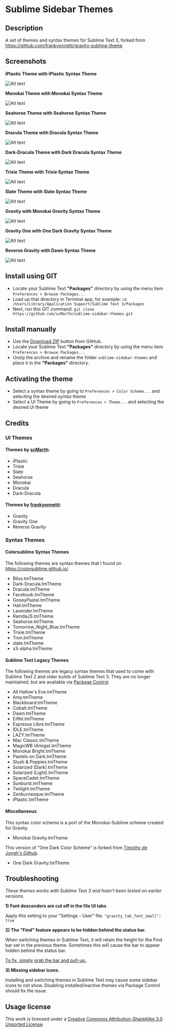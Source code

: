 # Sublime Sidebar Themes

## Description

A set of themes and syntax themes for Sublime Text 3, forked from https://github.com/frankyonnetti/gravity-sublime-theme

## Screenshots

**iPlastic Theme with iPlastic Syntax Theme**

![Alt text](https://github.com/scMarth/gravity-sublime-theme/blob/master/Sample_Screenshots/iPlastic.png?raw=true)

**Monokai Theme with Monokai Syntax Theme**

![Alt text](https://github.com/scMarth/gravity-sublime-theme/blob/master/Sample_Screenshots/Monokai.png?raw=true)

**Seahorse Theme with Seahorse Syntax Theme**

![Alt text](https://github.com/scMarth/gravity-sublime-theme/blob/master/Sample_Screenshots/Seahorse.png?raw=true)

**Dracula Theme with Dracula Syntax Theme**

![Alt text](https://github.com/scMarth/gravity-sublime-theme/blob/master/Sample_Screenshots/Dracula.png?raw=true)

**Dark-Dracula Theme with Dark Dracula Syntax Theme**

![Alt text](https://github.com/scMarth/gravity-sublime-theme/blob/master/Sample_Screenshots/Dark-Dracula.png?raw=true)

**Trixie Theme with Trixie Syntax Theme**

![Alt text](https://github.com/scMarth/gravity-sublime-theme/blob/master/Sample_Screenshots/Trixie.png?raw=true)

**Slate Theme with Slate Syntax Theme**

![Alt text](https://github.com/scMarth/gravity-sublime-theme/blob/master/Sample_Screenshots/Slate.png?raw=true)

**Gravity with Monokai Gravity Syntax Theme**

![Alt text](https://github.com/scMarth/gravity-sublime-theme/blob/master/Sample_Screenshots/Gravity.png?raw=true)

**Gravity One with One Dark Gravity Syntax Theme**

![Alt text](https://github.com/scMarth/gravity-sublime-theme/blob/master/Sample_Screenshots/Gravity-One.png?raw=true)

**Reverse Gravity with Dawn Syntax Theme**

![Alt text](https://github.com/scMarth/gravity-sublime-theme/blob/master/Sample_Screenshots/Reverse-Gravity.png?raw=true)

## Install using GIT

* Locate your Sublime Text **"Packages"** directory by using the menu item `Preferences > Browse Packages...`
* Load up that directory in Terminal app; for example: `cd /Users/Library/Application Support/Sublime Text 3/Packages`
* Next, run this GIT command: `git clone https://github.com/scMarth/sublime-sidebar-themes.git`

## Install manually

* Use the [Download ZIP](https://github.com/scMarth/sublime-sidebar-themes/archive/master.zip) button from GitHub.
* Locate your Sublime Text **"Packages"** directory by using the menu item `Preferences > Browse Packages...`
* Unzip the archive and rename the folder `sublime-sidebar-themes` and place it in the **"Packages"** directory.

## Activating the theme

* Select a syntax theme by going to `Preferences > Color Scheme...` and selecting the desired syntax theme
* Select a UI Theme by going to `Preferences > Theme...` and selecting the desired UI theme

## Credits

### UI Themes

#### Themes by [scMarth](https://github.com/scMarth):

* iPlastic
* Trixie
* Slate
* Seahorse
* Monokai
* Dracula
* Dark-Dracula

#### Themes by [frankyonnetti](https://github.com/frankyonnetti):

* Gravity
* Gravity One
* Reverse Gravity

### Syntax Themes

#### Colorsublime Syntax Themes

The following themes are syntax themes that I found on https://colorsublime.github.io/

* Bliss.tmTheme
* Dark-Dracula.tmTheme
* Dracula.tmTheme
* Facebook.tmTheme
* GooeyPastel.tmTheme
* Hail.tmTheme
* Lavender.tmTheme
* RamdaJS.tmTheme
* Seahorse.tmTheme
* Tomorrow_Night_Blue.tmTheme
* Trixie.tmTheme
* Tron.tmTheme
* slate.tmTheme
* x3-alpha.tmTheme

#### Sublime Text Legacy Themes

The following themes are legacy syntax themes that used to come with Sublime Text 2 and older builds of Sublime Text 3. They are no longer maintained, but are available via [Package Control](https://packagecontrol.io/packages/Color%20Scheme%20-%20Legacy).

* All Hallow's Eve.tmTheme
* Amy.tmTheme
* Blackboard.tmTheme
* Cobalt.tmTheme
* Dawn.tmTheme
* Eiffel.tmTheme
* Espresso Libre.tmTheme
* IDLE.tmTheme
* LAZY.tmTheme
* Mac Classic.tmTheme
* MagicWB (Amiga).tmTheme
* Monokai Bright.tmTheme
* Pastels on Dark.tmTheme
* Slush & Poppies.tmTheme
* Solarized (Dark).tmTheme
* Solarized (Light).tmTheme
* SpaceCadet.tmTheme
* Sunburst.tmTheme
* Twilight.tmTheme
* Zenburnesque.tmTheme
* iPlastic.tmTheme

#### Miscellaneous

This syntax color scheme is a port of the Monokai-Sublime scheme created for Gravity.

* Monokai Gravity.tmTheme

This version of "One Dark Color Scheme" is forked from [Timothy de Jongh's Github](https://github.com/IceTimux).

* One Dark Gravity.tmTheme


## Troubleshooting

_These themes works with Sublime Text 3 and hasn't been tested on earlier versions._

**1) Font descenders are cut off in the file UI tabs**

Apply this setting to your "Settings - User" file.
`"gravity_tab_font_small": true`

**2) The "Find" feature appears to be hidden behind the status bar.**

When switching themes in Sublime Text, it will retain the height for the Find bar set in the previous theme. Sometimes this will cause the bar to appear hidden behind the status bar.

[To fix, simply grab the bar and pull-up.](https://github.com/frankyonnetti/gravity-sublime-theme/wiki/Theme-Trouble-Shooting)

**3) Missing sidebar icons.**

Installing and switching themes in Sublime Text may cause some sidebar icons to not show. Disabling installed/inactive themes via Package Control should fix the issue.

## Usage license

This work is licensed under a [Creative Commons Attribution-ShareAlike 3.0 Unported License](http://creativecommons.org/licenses/by-sa/3.0/).


